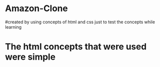 # Amazon-Clone

#created by using concepts of html and css just to test the concepts while learning
# The html concepts that were used were simple

